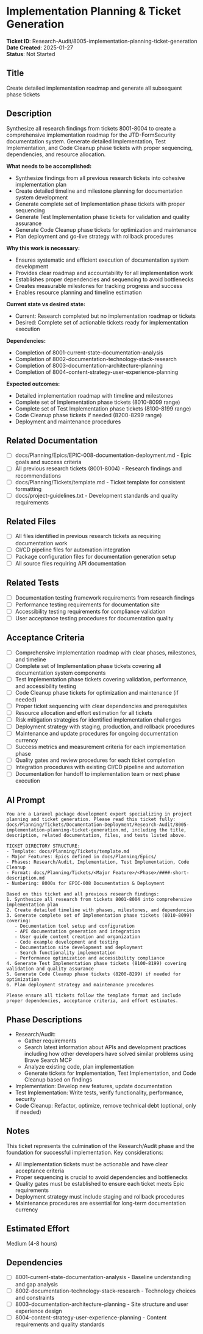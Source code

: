 # Implementation Planning & Ticket Generation

**Ticket ID**: Research-Audit/8005-implementation-planning-ticket-generation  
**Date Created**: 2025-01-27  
**Status**: Not Started

## Title
Create detailed implementation roadmap and generate all subsequent phase tickets

## Description
Synthesize all research findings from tickets 8001-8004 to create a comprehensive implementation roadmap for the JTD-FormSecurity documentation system. Generate detailed Implementation, Test Implementation, and Code Cleanup phase tickets with proper sequencing, dependencies, and resource allocation.

**What needs to be accomplished:**
- Synthesize findings from all previous research tickets into cohesive implementation plan
- Create detailed timeline and milestone planning for documentation system development
- Generate complete set of Implementation phase tickets with proper sequencing
- Generate Test Implementation phase tickets for validation and quality assurance
- Generate Code Cleanup phase tickets for optimization and maintenance
- Plan deployment and go-live strategy with rollback procedures

**Why this work is necessary:**
- Ensures systematic and efficient execution of documentation system development
- Provides clear roadmap and accountability for all implementation work
- Establishes proper dependencies and sequencing to avoid bottlenecks
- Creates measurable milestones for tracking progress and success
- Enables resource planning and timeline estimation

**Current state vs desired state:**
- Current: Research completed but no implementation roadmap or tickets
- Desired: Complete set of actionable tickets ready for implementation execution

**Dependencies:**
- Completion of 8001-current-state-documentation-analysis
- Completion of 8002-documentation-technology-stack-research
- Completion of 8003-documentation-architecture-planning
- Completion of 8004-content-strategy-user-experience-planning

**Expected outcomes:**
- Detailed implementation roadmap with timeline and milestones
- Complete set of Implementation phase tickets (8010-8099 range)
- Complete set of Test Implementation phase tickets (8100-8199 range)
- Code Cleanup phase tickets if needed (8200-8299 range)
- Deployment and maintenance procedures

## Related Documentation
- [ ] docs/Planning/Epics/EPIC-008-documentation-deployment.md - Epic goals and success criteria
- [ ] All previous research tickets (8001-8004) - Research findings and recommendations
- [ ] docs/Planning/Tickets/template.md - Ticket template for consistent formatting
- [ ] docs/project-guidelines.txt - Development standards and quality requirements

## Related Files
- [ ] All files identified in previous research tickets as requiring documentation work
- [ ] CI/CD pipeline files for automation integration
- [ ] Package configuration files for documentation generation setup
- [ ] All source files requiring API documentation

## Related Tests
- [ ] Documentation testing framework requirements from research findings
- [ ] Performance testing requirements for documentation site
- [ ] Accessibility testing requirements for compliance validation
- [ ] User acceptance testing procedures for documentation quality

## Acceptance Criteria
- [ ] Comprehensive implementation roadmap with clear phases, milestones, and timeline
- [ ] Complete set of Implementation phase tickets covering all documentation system components
- [ ] Test Implementation phase tickets covering validation, performance, and accessibility testing
- [ ] Code Cleanup phase tickets for optimization and maintenance (if needed)
- [ ] Proper ticket sequencing with clear dependencies and prerequisites
- [ ] Resource allocation and effort estimation for all tickets
- [ ] Risk mitigation strategies for identified implementation challenges
- [ ] Deployment strategy with staging, production, and rollback procedures
- [ ] Maintenance and update procedures for ongoing documentation currency
- [ ] Success metrics and measurement criteria for each implementation phase
- [ ] Quality gates and review procedures for each ticket completion
- [ ] Integration procedures with existing CI/CD pipeline and automation
- [ ] Documentation for handoff to implementation team or next phase execution

## AI Prompt
```
You are a Laravel package development expert specializing in project planning and ticket generation. Please read this ticket fully: docs/Planning/Tickets/Documentation-Deployment/Research-Audit/8005-implementation-planning-ticket-generation.md, including the title, description, related documentation, files, and tests listed above.

TICKET DIRECTORY STRUCTURE:
- Template: docs/Planning/Tickets/template.md
- Major Features: Epics defined in docs/Planning/Epics/
- Phases: Research/Audit, Implementation, Test Implementation, Code Cleanup
- Format: docs/Planning/Tickets/<Major Feature>/<Phase>/####-short-description.md
- Numbering: 8000s for EPIC-008 Documentation & Deployment

Based on this ticket and all previous research findings:
1. Synthesize all research from tickets 8001-8004 into comprehensive implementation plan
2. Create detailed timeline with phases, milestones, and dependencies
3. Generate complete set of Implementation phase tickets (8010-8099) covering:
   - Documentation tool setup and configuration
   - API documentation generation and integration
   - User guide content creation and organization
   - Code example development and testing
   - Documentation site development and deployment
   - Search functionality implementation
   - Performance optimization and accessibility compliance
4. Generate Test Implementation phase tickets (8100-8199) covering validation and quality assurance
5. Generate Code Cleanup phase tickets (8200-8299) if needed for optimization
6. Plan deployment strategy and maintenance procedures

Please ensure all tickets follow the template format and include proper dependencies, acceptance criteria, and effort estimates.
```

## Phase Descriptions
- Research/Audit: 
  - Gather requirements
  - Search latest information about APIs and development practices including how other developers have solved similar problems using Brave Search MCP
  - Analyze existing code, plan implementation
  - Generate tickets for Implementation, Test Implementation, and Code Cleanup based on findings
- Implementation: Develop new features, update documentation
- Test Implementation: Write tests, verify functionality, performance, security
- Code Cleanup: Refactor, optimize, remove technical debt (optional, only if needed)

## Notes
This ticket represents the culmination of the Research/Audit phase and the foundation for successful implementation. Key considerations:
- All implementation tickets must be actionable and have clear acceptance criteria
- Proper sequencing is crucial to avoid dependencies and bottlenecks
- Quality gates must be established to ensure each ticket meets Epic requirements
- Deployment strategy must include staging and rollback procedures
- Maintenance procedures are essential for long-term documentation currency

## Estimated Effort
Medium (4-8 hours)

## Dependencies
- [ ] 8001-current-state-documentation-analysis - Baseline understanding and gap analysis
- [ ] 8002-documentation-technology-stack-research - Technology choices and constraints
- [ ] 8003-documentation-architecture-planning - Site structure and user experience design
- [ ] 8004-content-strategy-user-experience-planning - Content requirements and quality standards
